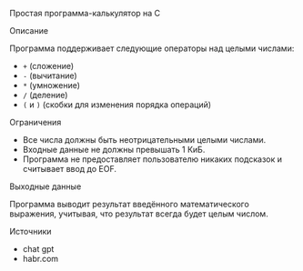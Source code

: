 Простая программа-калькулятор на C

Описание

Программа поддерживает следующие операторы над целыми числами:
- `+` (сложение)
- `-` (вычитание)
- `*` (умножение)
- `/` (деление)
- `(` и `)` (скобки для изменения порядка операций)

Ограничения
- Все числа должны быть неотрицательными целыми числами.
- Входные данные не должны превышать 1 КиБ.
- Программа не предоставляет пользователю никаких подсказок и считывает ввод до EOF.

Выходные данные

Программа выводит результат введённого математического выражения, учитывая, что результат всегда будет целым числом.

Источники
- chat gpt
- habr.com

